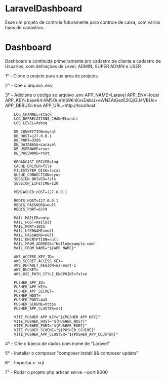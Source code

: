 # LaravelDashboard
 Esse um projeto de controle futuramente para controle de caixa, com varios tipos de cadastros.
# Dashboard
Dashboard e contituida primeiramente pro cadastro de cliente e cadastro de Usuarios, com definições de Level, ADMIN, SUPER ADMIN e USER

1° - Clone o projeto para sua area de projetos.

2° - Crie o arquivo .env

3° - Adicione o codigo ao arquivo .env
        APP_NAME=Laravel
        APP_ENV=local
        APP_KEY=base64:AM5Oue1nS96nKxsDebiJ+eWNZAtGezE2IQjl3J4VBUo=
        APP_DEBUG=true
        APP_URL=http://localhost
        
        LOG_CHANNEL=stack
        LOG_DEPRECATIONS_CHANNEL=null
        LOG_LEVEL=debug
        
        DB_CONNECTION=mysql
        DB_HOST=127.0.0.1
        DB_PORT=3306
        DB_DATABASE=Laravel
        DB_USERNAME=root
        DB_PASSWORD=root
        
        BROADCAST_DRIVER=log
        CACHE_DRIVER=file
        FILESYSTEM_DISK=local
        QUEUE_CONNECTION=sync
        SESSION_DRIVER=file
        SESSION_LIFETIME=120
        
        MEMCACHED_HOST=127.0.0.1
        
        REDIS_HOST=127.0.0.1
        REDIS_PASSWORD=null
        REDIS_PORT=6379
        
        MAIL_MAILER=smtp
        MAIL_HOST=mailpit
        MAIL_PORT=1025
        MAIL_USERNAME=null
        MAIL_PASSWORD=null
        MAIL_ENCRYPTION=null
        MAIL_FROM_ADDRESS="hello@example.com"
        MAIL_FROM_NAME="${APP_NAME}"
        
        AWS_ACCESS_KEY_ID=
        AWS_SECRET_ACCESS_KEY=
        AWS_DEFAULT_REGION=us-east-1
        AWS_BUCKET=
        AWS_USE_PATH_STYLE_ENDPOINT=false
        
        PUSHER_APP_ID=
        PUSHER_APP_KEY=
        PUSHER_APP_SECRET=
        PUSHER_HOST=
        PUSHER_PORT=443
        PUSHER_SCHEME=https
        PUSHER_APP_CLUSTER=mt1
        
        VITE_PUSHER_APP_KEY="${PUSHER_APP_KEY}"
        VITE_PUSHER_HOST="${PUSHER_HOST}"
        VITE_PUSHER_PORT="${PUSHER_PORT}"
        VITE_PUSHER_SCHEME="${PUSHER_SCHEME}"
        VITE_PUSHER_APP_CLUSTER="${PUSHER_APP_CLUSTER}"

4° - Crie o banco de dados com nome de "Laravel"

5° - Installar o composer "composer install && composer update"

6° - Importar o .sql

7° - Rodar o projeto php artisan serve --port 8000

